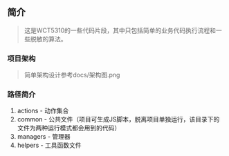 ## 简介
> 这是WCT5310的一些代码片段，其中只包括简单的业务代码执行流程和一些脱敏的算法。

### 项目架构
> 简单架构设计参考docs/架构图.png

### 路径简介
1. actions - 动作集合
2. common - 公共文件（项目可生成JS脚本，脱离项目单独运行，该目录下的文件为两种运行模式都会用到的代码）
3. managers - 管理器
4. helpers - 工具函数文件